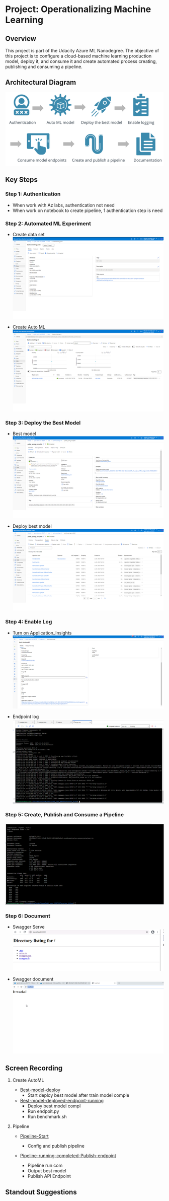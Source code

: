 
# Project: Operationalizing Machine Learning
## Overview	
This project is part of the Udacity Azure ML Nanodegree. The objective of this project is to configure a cloud-based machine learning production model, deploy it, and consume it and create automated process creating, publishing and consuming a pipeline.	

## Architectural Diagram
![](../sample_screenshots/Architectural_Diagram.png)

## Key Steps
### Step 1: Authentication
- When work with Az labs, authentication not need
- When work on notebook to create pipeline, 1 authentication step is need
### Step 2: Automated ML Experiment
- Create data set
![](../sample_screenshots/bankmarketing_registered_dataset.png)

- Create Auto ML
![](../sample_screenshots/bankmarketing_Experiment_completed.png)

### Step 3: Deploy the Best Model
- Best model
![](../sample_screenshots/bankmarketing__dataset.png)

- Deploy best model
![](../sample_screenshots/bankmarketing_bestmodel.png)

### Step 4: Enable Log

- Turn on Application_Insights
![](../sample_screenshots/deploy_application_Insights.png)

- Endpoint log
![](../sample_screenshots/deploy_logs.png)


### Step 5: Create, Publish and Consume a Pipeline
![](../sample_screenshots/benchmark_result.png)

### Step 6: Document
- Swagger Serve
![](../sample_screenshots/swagger_serve.png)

- Swagger document
![](../sample_screenshots/swagger_response.png)

## Screen Recording
1. Create AutoML
	- [Best-model-deploy](../sample_screenshots/Best-model-deploy.mp4)
		+ Start deploy best model after train model comple
	- [Best-model-deployed-endpoint-running](../sample_screenshots/Best-model-deployed-endpoint-running.mp4)
		+ Deploy best model compl
		+ Run endpoit.py
		+ Run benchmark.sh
		
2. Pipeline
	- [Pipeline-Start](../sample_screenshots/Pipeline-Start.mp4)
		+ Config and publish pipeline
		
	- [Pipeline-running-completed-Publish-endpoint](../sample_screenshots/Pipeline-running-completed-Publish-endpoint.mp4)
		+ Pipeline run com
		+ Output best model
		+ Publish API Endpoint
		
## Standout Suggestions
